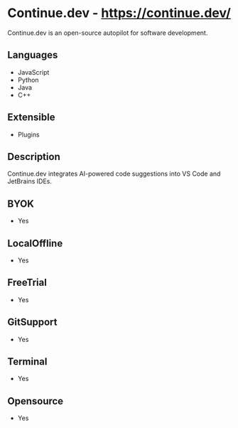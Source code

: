 # Continue.dev - https://continue.dev/
Continue.dev is an open-source autopilot for software development.
## Languages 
- JavaScript 
- Python 
- Java 
- C++ 
## Extensible 
- Plugins 
## Description 
Continue.dev integrates AI-powered code suggestions into VS Code and JetBrains IDEs.
## BYOK 
- Yes 
## LocalOffline 
- Yes 
## FreeTrial 
- Yes 
## GitSupport 
- Yes 
## Terminal 
- Yes 
## Opensource 
- Yes 